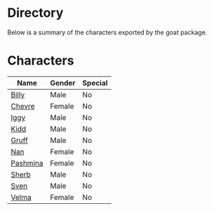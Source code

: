 # Directory
Below is a summary of the characters exported by the goat package.
# Characters
|Name|Gender|Special|
|---|---|---|
|[Billy](./character/goat/billy.go)|Male|No|
|[Chevre](./character/goat/chevre.go)|Female|No|
|[Iggy](./character/goat/iggy.go)|Male|No|
|[Kidd](./character/goat/kidd.go)|Male|No|
|[Gruff](./character/goat/gruff.go)|Male|No|
|[Nan](./character/goat/nan.go)|Female|No|
|[Pashmina](./character/goat/pashmina.go)|Female|No|
|[Sherb](./character/goat/sherb.go)|Male|No|
|[Sven](./character/goat/sven.go)|Male|No|
|[Velma](./character/goat/velma.go)|Female|No|
